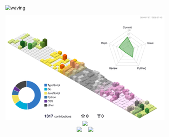 ![waving](https://capsule-render.vercel.app/api?type=waving&height=200&text=Think%20different.&animation=fadeIn&fontAlign=73&fontAlignY=40&fontSize=60&color=gradient)

<div align="center">
	<picture>
	  <source media="(prefers-color-scheme: dark)"  srcset="https://raw.githubusercontent.com/smz-exe/smz-exe/output-3d-contrib/night.svg" />
	  <source media="(prefers-color-scheme: light)" srcset="https://raw.githubusercontent.com/smz-exe/smz-exe/output-3d-contrib/day.svg" />
	  <img alt="github profile contributions chart"    src="https://raw.githubusercontent.com/smz-exe/smz-exe/output-3d-contrib/day.svg" />
	</picture>
</div>

<div align="center">
  <img src="https://github-profile-summary-cards.vercel.app/api/cards/profile-details?username=smz-exe&count_private=true&theme=transparent"/>
</div>
<div align="center" style="display: flex; justify-content: center; align-items: center; flex-wrap: nowrap; margin-bottom: 1rem;">
  <img src="https://github-profile-summary-cards.vercel.app/api/cards/repos-per-language?username=smz-exe&count_private=true&theme=transparent" style="margin-right: 10px;"/>
  <img src="https://github-profile-summary-cards.vercel.app/api/cards/productive-time?username=smz-exe&count_private=true&theme=transparent&utcOffset=+9.00" style="margin-left: 10px;"/>
</div>
